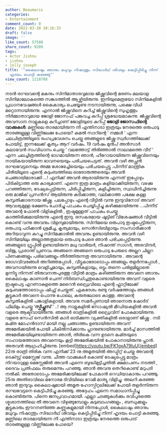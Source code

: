```yaml
---
author: Beaumaris
categories:
- Entertainment
comment_count: 0
date: 2022-03-30 10:16:33
draft: false
image: ''
like_count: 57588
share_count: 9209
tags:
- Actor Jishnu
- jishnu
- jolly joseph
title: '"കൈലാഷും ഞാനും മധുവും നിഷാന്തും സിദ്ധാര്‍ഥ് ശിവയും കെട്ടിപ്പിടിച്ചു നിന്ന്‌
  ഹൃദയം പൊട്ടി കരഞ്ഞു"'
view_count: 1218788
---
```


നടൻ രാഘവന്റെ മകനും സിനിമാതാരവുമായ ജിഷ്ണുവിന്റെ മരണം മലയാള സിനിമാലോകത്തെ സങ്കടത്തിൽ ആഴ്ത്തിയിരുന്നു. ഇനിയുമെത്രയോ സിനിമകളിൽ പ്രധാനവേഷങ്ങൾ കൈകാര്യം ചെയ്യേണ്ട നടനായിരുന്നു, പക്ഷെ വിധി മറ്റൊന്നായിരുന്നു. എന്നാൽ ജിഷ്ണുവിനെ കുറിച്ച് ജിഷ്ണുവിന്റെ സുഹൃത്തും നിർമ്മാതാവുമായ ജോളി ജോസഫ് പങ്കുവച്ച കുറിപ്പ് ശ്രദ്ധേയമാകുന്നു. ജിഷ്ണുവിന്റെ അവസാന നാളുകളെ കുറിച്ചാണ് ജോളിയുടെ കുറിപ്പ് **ജോളി ജോസഫിന്റെ വാക്കുകൾ:** മണ്ണിലെ താരമായിരുന്ന നീ എന്തിനാടാ ഇത്രയും നേരത്തെ ഒരുപാടു താരങ്ങളുള്ള വിണ്ണിലേക്കു പോയെ? കമല്‍ സാറിന്റെ ‘ നമ്മള്‍ ‘ എന്ന ചലചിത്രത്തിലൂടെ രംഗപ്രവേശനം ചെയ്ത ഞങ്ങളുടെ ജിഷ്ണു സ്വര്‍ഗത്തിലേക്ക് പോയിട്ട്, ഇന്നലേക്ക് കൃത്യം ആറ് വർഷം. 19 വർഷം മുന്‍പ് അന്‍സാര്‍ കലാഭവന്‍ സംവിധാനം ചെയ്ത ‘ വലത്തോട്ട് തിരിഞ്ഞാല്‍ നാലാമത്തെ വീട് ‘ എന്ന ചലച്ചിത്രത്തിന്റെ ഭാഗമായിരുന്ന ഞാന്‍, ഹീറോയായിരുന്ന ജിഷ്ണുവിനെയും നായികയായിരുന്ന ഭാവനയെയും പരിചയപെട്ടത്. അവന്‍ വഴി അച്ഛന്‍ രാഘവേട്ടനെയും അമ്മ ശോഭേച്ചിയെയും പരിചയപ്പെട്ടു .പിന്നീട് മാന്ത്രിക ചിരിയിലൂടെ എന്റെ കുടുംബത്തിലെ ഓരോരുത്തരെയും അവന്‍ ചെങ്ങായിമാരാക്കി …! എനിക്ക് അവന്‍ ആരായിരുന്നു എന്നത് ഇപ്പോഴും പിടികിട്ടാത്ത ഒരു കാര്യമാണ്. എന്നെ ഇത്ര മാത്രം കളിയാക്കിയിരുന്ന, വഴക്കു പറഞ്ഞിരുന്ന, ദേഷ്യപ്പെട്ടിരുന്ന, ചിരിപ്പിച്ചിരുന്ന, കളിച്ചിരുന്ന, സ്വാധീനിച്ചിരുന്നു ഒരു മാജിക് പ്രസന്‍സ് ആയിരുന്നു കുടിക്കാത്ത, വലിക്കാത്ത പക്ഷേ കള്ള കുസൃതിക്കാരനായ ജിഷ്ണു. പലപ്പോഴും എന്റെ വീട്ടില്‍ വന്നു ഇന്ദുവിനോട് അവന് ആവശ്യമുള്ള ഭക്ഷണം ചോദിച്ചു പാചകം ചെയ്യിപ്പിച്ചു കഴിക്കുമായിരുന്നു …പിന്നീട് അവന്റെ ഫോണ്‍ വിളികളില്‍ , ഇഷ്ടമുള്ളത് പാചകം ചെയ്തു കാത്തിരിക്കുമായിരുന്നു എന്റെ ഇന്ദു. രസകരമായ ഷൂട്ടിങ് വിശേഷങ്ങള്‍ വീട്ടില്‍ കൊണ്ട് വന്നു അവനും വിളമ്പുമായിരുന്നു. സിനിമയെ ഒരുപാടു ഇഷ്ടപ്പെട്ടിരുന്ന, ഒരുപാടു പഠിക്കാന്‍ ശ്രമിച്ച, കൃത്യമായും, സെൻസിബിളായും സംസാരിക്കാന്‍ അറിയാവുന്ന കുറച്ചു സിനിമക്കാരില്‍ അവനും ഉണ്ടായിരുന്നു. അവന്‍ വഴി സിനിമയിലും അല്ലാത്തതുമായ ഒരുപാടു പേരെ ഞാന്‍ പരിചപ്പെട്ടിരുന്നു. ഞങ്ങളുടെ ഗ്രൂപ്പില്‍ ഉണ്ടായിരുന്ന മധു വാരിയര്‍, നിഷാന്ത് സാഗര്‍, അരവിന്ദര്‍, ബിജു, പ്രശാന്ത് പ്രണവം അങ്ങനെ അങ്ങനെ ഒരുപാടു പേരുടെ അല്ലറ ചില്ലറ പിണക്കങ്ങളും പരിഭവങ്ങളും തീര്‍ത്തിരുന്നതു അവനായിരുന്നു . അവന്റെ രോഗവിവരങ്ങള്‍ അറിഞ്ഞപ്പോള്‍ , വീട്ടുകാരോടൊപ്പം ഞങ്ങളും തളര്‍ന്നപ്പോള്‍ , അവനായിരുന്നു വെളിച്ചമായും, കുസൃതികളായും, ഒട്ടും തന്നെ പരിഭ്രമില്ലാതെ മുന്നിട്ടു നിന്നത് തിരുവനന്തപുരത്തു വീട്ടില്‍ മാത്രം കഴിഞ്ഞിരുന്ന അവനെ ഞാനും കൈലാഷും കാണാന്‍ ചെന്ന് നിര്‍ബന്ധിച്ചതുകൊണ്ടായിരുന്നു അവന് വളരെ ഇഷ്ടപെട്ട എറണാകുളത്തെ മറൈന്‍ ഡ്രൈവിലെ എന്റെ ഫ്ലാറ്റിലേക്ക് കുടുംബത്തോടൊപ്പം ഷിഫ്റ്റ് ചെയ്തത്. ഏകദേശം രണ്ടു വര്‍ഷത്തോളം ഞങ്ങള്‍ കൂട്ടുകാര്‍ അവനെ പൊന്നു പോലെ, കരുതലോടെ കാത്തു. അവന്റെ കുസൃതികളില്‍ പങ്കാളികളായി. അവനു സമര്‍പ്പണായി ഞാനൊരു ഷോര്‍ട് ഫിലിമും ചെയ്തു ‘**സ്പീച്ച്ലസ്** ’ ..! ആ നാളുകളില്‍ സോഷ്യല്‍ മീഡിയകളില്‍ അവന്‍ വളരെ ആക്ടിവായിരുന്നു. ഞങ്ങള്‍ രാത്രികളില്‍ ഡ്രൈവിന് പോകുമായിരുന്നു. വളരെ സേഫ് സെന്‍സില്‍ കാര്‍ ഓടിക്കുന്ന വ്യക്തികളില്‍ ഒരാളാണ് ജിഷ്ണു . നടി മംമ്ത മോഹന്‍ദാസ് മായി നല്ല ചങ്ങാത്തം ഉണ്ടായിരുന്ന അവന് അമേരിക്കയില്‍ പോയീ ചികില്‍സിക്കാനും പ്ലാനുണ്ടായിരുന്നു. മാര്‍ച്ച്‌ മാസത്തില്‍ അമേരിക്കയിലുണ്ടായിരുന്ന ഞാന്‍, തിരികെ വന്ന ഉടനെ മംമ്തയുടെ സഹായത്തോടെ അവനെയും കൂട്ടി അമേരിക്കയില്‍ പോകാനായിരുന്നു പ്ലാന്‍. അതവന്‍ ആഗ്രഹിച്ചിരുന്നു. [embed]https://youtu.be/FK1gxA79IuU[/embed] 22നു രാത്രി തിരിക വന്ന എനിക്ക് 23 നു അമൃതയില്‍ അഡ്മിറ്റ്‌ ചെയ്ത അവന്റെ ടെക്സ്റ്റ് മെസ്സേജ് വന്നു. ചീത്ത വാക്കുകള്‍ കൊണ്ട് ദേഷ്യപ്പെട്ടു മാത്രം നിറയാറുള്ള മെസ്സേജില്‍ അവന്‍ എന്നെ ബുദ്ധിമുട്ടിച്ചതിൽ ക്ഷമാപണം നടത്തി , ദൈവം പ്രതിഫലം തരുമെന്നും പറഞ്ഞു. ഞാന്‍ അവനു തെറികൊണ്ട് മറുപടി നല്‍കി. അതോടൊപ്പം അമേരിക്കയിലേക്ക് പോകാന്‍ റെഡിയാകാനും പറഞ്ഞു. 25നു അതിരാവിലെ മനോരമ ടിവിയിലെ റോമി മാത്യു വിളിച്ചു. അലറി കരഞ്ഞ ഞാന്‍ ഇന്ദുവും കൈലാഷുമായി അമൃത ഹോസ്പിറ്റലിലേക്ക് പോയി തളര്‍ന്നിരുന്ന രാഘവേട്ടനെ കെട്ടിപിടിച്ചു കരഞ്ഞു. അദ്ദേഹം എന്നെ സമാധാനിപ്പിച്ചു കൊണ്ടിരുന്നു. പിന്നെ ജനപ്രവാഹമായീ. എല്ലാ ചടങ്ങുകള്‍ക്കും രവിപുരത്തെ ശ്മശാനത്തിലെ തീ അവനെ വിഴുങ്ങുമ്പോളും കുടുബാംഗങ്ങളും , ബന്ധുക്കളും കൂട്ടുകാരും ഈറനണിഞ്ഞ കണ്ണുകളുമായി നിന്നപ്പോള്‍, കൈലാഷും ഞാനും മധുവും നിഷാന്തും സിദ്ധാര്‍ഥ് ശിവയും കെട്ടിപ്പിടിച്ചു നിന്ന്‌ ഹൃദയം പൊട്ടി കരഞ്ഞു. മണ്ണിലെ താരമായിരുന്ന നീ എന്തിനാടാ ഇത്രയും നേരത്തെ ഒരുപാട് താരങ്ങളുള്ള വിണ്ണിലേക്കു പോയെ?
